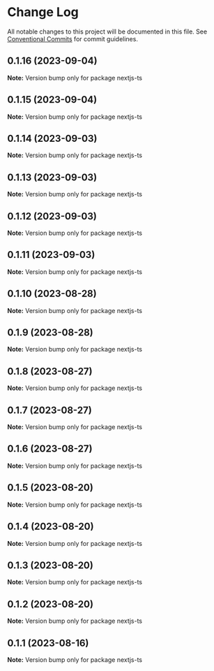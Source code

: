 # Change Log

All notable changes to this project will be documented in this file.
See [Conventional Commits](https://conventionalcommits.org) for commit guidelines.

## 0.1.16 (2023-09-04)

**Note:** Version bump only for package nextjs-ts

## 0.1.15 (2023-09-04)

**Note:** Version bump only for package nextjs-ts

## 0.1.14 (2023-09-03)

**Note:** Version bump only for package nextjs-ts

## 0.1.13 (2023-09-03)

**Note:** Version bump only for package nextjs-ts

## 0.1.12 (2023-09-03)

**Note:** Version bump only for package nextjs-ts

## 0.1.11 (2023-09-03)

**Note:** Version bump only for package nextjs-ts

## 0.1.10 (2023-08-28)

**Note:** Version bump only for package nextjs-ts

## 0.1.9 (2023-08-28)

**Note:** Version bump only for package nextjs-ts

## 0.1.8 (2023-08-27)

**Note:** Version bump only for package nextjs-ts

## 0.1.7 (2023-08-27)

**Note:** Version bump only for package nextjs-ts

## 0.1.6 (2023-08-27)

**Note:** Version bump only for package nextjs-ts

## 0.1.5 (2023-08-20)

**Note:** Version bump only for package nextjs-ts

## 0.1.4 (2023-08-20)

**Note:** Version bump only for package nextjs-ts

## 0.1.3 (2023-08-20)

**Note:** Version bump only for package nextjs-ts

## 0.1.2 (2023-08-20)

**Note:** Version bump only for package nextjs-ts

## 0.1.1 (2023-08-16)

**Note:** Version bump only for package nextjs-ts
